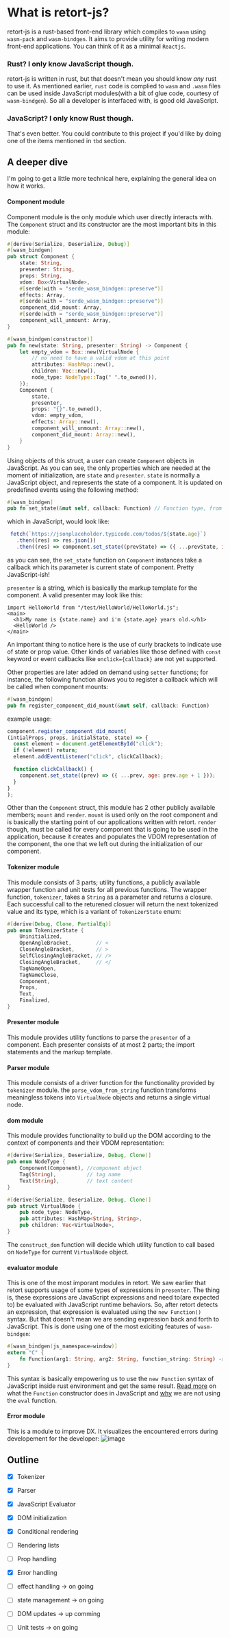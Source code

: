 # What is retort-js?
retort-js is a rust-based front-end library which compiles to `wasm` using `wasm-pack` and `wasm-bindgen`. It aims to provide utility for writing modern front-end
applications. You can think of it as a minimal `Reactjs`.

### Rust? I only know JavaScript though.
retort-js is written in rust, but that doesn't mean you should know *any* rust to use it. As mentioned earlier, `rust` code is complied to `wasm` and `.wasm` files
can be used inside JavaScript modules(with a bit of glue code, courtesy of `wasm-bindgen`). So all a developer is interfaced with, is good old JavaScript.

### JavaScript? I only know Rust though.
That's even better. You could contribute to this project if you'd like by doing one of the items mentioned in `tbd` section.

## A deeper dive
I'm going to get a little more technical here, explaining the general idea on how it works.
#### Component module
Component module is the only module which user directly interacts with. The `Component` struct and its constructor are the most important bits in this module:
```rust
#[derive(Serialize, Deserialize, Debug)]
#[wasm_bindgen]
pub struct Component {
    state: String,
    presenter: String,
    props: String,
    vdom: Box<VirtualNode>,
    #[serde(with = "serde_wasm_bindgen::preserve")]
    effects: Array,
    #[serde(with = "serde_wasm_bindgen::preserve")]
    component_did_mount: Array,
    #[serde(with = "serde_wasm_bindgen::preserve")]
    component_will_unmount: Array,
}

#[wasm_bindgen(constructor)]
pub fn new(state: String, presenter: String) -> Component {
    let empty_vdom = Box::new(VirtualNode {
        // no need to have a valid vdom at this point
        attributes: HashMap::new(),
        children: Vec::new(),
        node_type: NodeType::Tag(" ".to_owned()),
    });
    Component {
        state,
        presenter,
        props: "{}".to_owned(),
        vdom: empty_vdom,
        effects: Array::new(),
        component_will_unmount: Array::new(),
        component_did_mount: Array::new(),
    }
}
```
Using objects of this struct, a user can create `Component` objects in JavaScript. As you can see, the only properties which are needed at the moment of initialization, are `state` and `presenter`. `state` is normally a JavaScript object, and represents the state of a component. It is updated on predefined events using the following method:
```rust
#[wasm_bindgen]
pub fn set_state(&mut self, callback: Function) // Function type, from js_sys. represents a JavaScript callback.
```
which in JavaScript, would look like:
```JavaScript
 fetch(`https://jsonplaceholder.typicode.com/todos/${state.age}`)
   .then((res) => res.json())
   .then((res) => component.set_state((prevState) => ({ ...prevState, info: res })));
```
as you can see, the `set_state` function on `Component` instances take a callback which its parameter is current state of component. Pretty JavaScript-ish!

`presenter` is a string, which is basically the markup template for the component. A valid presenter may look like this:
```
import HelloWorld from "/test/HelloWorld/HelloWorld.js";
<main>
  <h1>My name is {state.name} and i'm {state.age} years old.</h1>
  <HelloWorld />
</main> 
```
An important thing to notice here is the use of curly brackets to indicate use of state or prop value. Other kinds of variables like those defined with `const` keyword or event callbacks like `onclick={callback}` are not yet supported.

Other properties are later added on demand using `setter` functions; for instance, the following function allows you to register a callback which will be called
when component mounts:
```rust
#[wasm_bindgen]
pub fn register_component_did_mount(&mut self, callback: Function)
```
example usage:
```JavaScript
component.register_component_did_mount(
(intialProps, props, initialState, state) => {
  const element = document.getElementById("click");
  if (!element) return;
  element.addEventListener("click", clickCallback);

  function clickCallback() {
    component.set_state((prev) => ({ ...prev, age: prev.age + 1 }));
  }
}
);
```
Other than the `Component` struct, this module has 2 other publicly available members; `mount` and `render`. `mount` is used only on the root component and is basically
the starting point of our applications written with retort. `render` though, must be called for every component that is going to be used in the application, because
it creates and populates the VDOM representation of the component, the one that we left out during the initialization of our component.

#### Tokenizer module
This module consists of 3 parts; utility functions, a publicly available wrapper function and unit tests for all previous functions. The wrapper function, `tokenizer`, takes a `String` as a parameter and returns a closure. Each successful call to the returened closuer will return the next tokenized value and its type, which is a variant of `TokenizerState` enum:
```rust
#[derive(Debug, Clone, PartialEq)]
pub enum TokenizerState {
    Uninitialized,
    OpenAngleBracket,        // <
    CloseAngleBracket,       // >
    SelfClosingAngleBracket, // />
    ClosingAngleBracket,     // </
    TagNameOpen,
    TagNameClose,
    Component,
    Props,
    Text,
    Finalized,
}
```
#### Presenter module
This module provides utility functions to parse the `presenter` of a component. Each presenter consists of at most 2 parts; the import statements and the markup template.

#### Parser module
This module consists of a driver function for the functionality provided by `tokenizer` module. the `parse_vdom_from_string` function transforms meaningless tokens
into `VirtualNode` objects and returns a single virtual node.

#### dom module
This module provides functionality to build up the DOM according to the context of components and their VDOM representation:
```rust
#[derive(Serialize, Deserialize, Debug, Clone)]
pub enum NodeType {
    Component(Component), //component object
    Tag(String),          // tag name
    Text(String),         // text content
}

#[derive(Serialize, Deserialize, Debug, Clone)]
pub struct VirtualNode {
    pub node_type: NodeType,
    pub attributes: HashMap<String, String>,
    pub children: Vec<VirtualNode>,
}
```
The `construct_dom` function will decide which utility function to call based on `NodeType` for current `VirtualNode` object.

#### evaluator module
This is one of the most imporant modules in retort. We saw earlier that retort supports usage of some types of expressions in `presenter`. The thing is, these
expressions are JavaScript expressions and need to(are expected to) be evaluated with JavaScript runtime behaviors. So, after retort detects an expression, that
expression is evaluated using the `new Function()` syntax. But that doesn't mean we are sending expression back and forth to JavaScript. This is done using one of
the most exiciting features of `wasm-bindgen`:
```rust
#[wasm_bindgen(js_namespace=window)]
extern "C" {
    fn Function(arg1: String, arg2: String, function_string: String) -> Function;
}
```
This syntax is basically empowering us to use the `new Function` syntax of JavaScript inside rust environment and get the same result. [Read more](https://developer.mozilla.org/en-US/docs/Web/JavaScript/Reference/Global_Objects/Function/Function) on what the
`Function` constructor does in JavaScript and [why](https://developer.mozilla.org/en-US/docs/Web/JavaScript/Reference/Global_Objects/eval#never_use_direct_eval!) we are not using the `eval` function.

#### Error module
This is a module to improve DX. It visualizes the encountered errors during developement for the developer:
![image](https://github.com/alivarastepour/retort-js/assets/81034797/8e1ec052-8bc8-41c1-8a9d-38bd8b923eac)


## Outline
- [x] Tokenizer
- [x] Parser
- [x] JavaScript Evaluator 
- [x] DOM initialization
- [x] Conditional rendering
- [ ] Rendering lists
- [ ] Prop handling 
- [x] Error handling
- [ ] effect handling -> on going
- [ ] state management -> on going
- [ ] DOM updates -> up comming
- [ ] Unit tests -> on going



